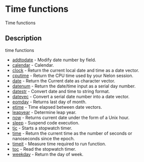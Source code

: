 # Time functions

Time functions

## Description

time functions

- [addtodate](addtodate.md) - Modify date number by field.
- [calendar](calendar.md) - Calendar.
- [clock](clock.md) - Return the current local date and time as a date vector.
- [cputime](cputime.md) - Return the CPU time used by your Nelon session.
- [date](date.md) - Return the Current date as character vector.
- [datenum](datenum.md) - Return the date/time input as a serial day number.
- [datestr](datestr.md) - Convert date and time to string format.
- [datevec](datevec.md) - Convert a serial date number into a date vector.
- [eomday](eomday.md) - Returns last day of month.
- [etime](etime.md) - Time elapsed between date vectors.
- [leapyear](leapyear.md) - Determine leap year.
- [now](now.md) - Returns current date under the form of a Unix hour.
- [sleep](sleep.md) - Suspend code execution.
- [tic](tic.md) - Starts a stopwatch timer.
- [time](time.md) - Return the current time as the number of seconds or nanoseconds since the epoch.
- [timeit](timeit.md) - Measure time required to run function.
- [toc](toc.md) - Read the stopwatch timer.
- [weekday](weekday.md) - Return the day of week.

